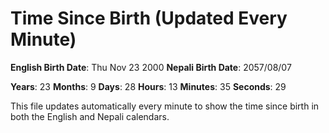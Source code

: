 # Time Since Birth (Updated Every Minute)

**English Birth Date**: Thu Nov 23 2000
**Nepali Birth Date**: 2057/08/07

**Years**: 23
**Months**: 9
**Days**: 28
**Hours**: 13
**Minutes**: 35
**Seconds**: 29

This file updates automatically every minute to show the time since birth in both the English and Nepali calendars.